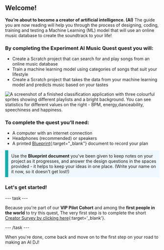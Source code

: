 ## Welcome!
**You’re about to become a creator of artificial intelligence. (AI)** The guide you are now reading will help you through the process of designing, coding, training and testing a Machine Learning (ML) model that will use an online music database to create the soundtrack to your life!


### By completing the Experiment AI Music Quest quest you will: 
+ Create a Scratch project that can search for and play songs from an online music database
+ Train a machine learning model using categories of songs that suit your lifestyle
+ Create a Scratch project that takes the data from your machine learning model and predicts music based on your tastes


![A screenshot of a finished classification application with three colourful sprites showing different playlists and a bright background. You can see statistics for different values on the right - BPM, energy,danceability, speechiness and happiness.](images/wellness_screen_kpop.png)

### To complete the quest you’ll need:
+ A computer with an internet connection
+ Headphones (recommended) or speakers
+ A printed [Blueprint](resources/blueprint.pdf){:target="_blank"} document to record your plan

<p style="border-left: solid; border-width:10px; border-color: #0faeb0; background-color: aliceblue; padding: 10px;">
Use the <b>Blueprint document</b> you've been given to keep notes on your project as it progresses, and answer the design questions in the spaces provided - it helps to keep your ideas in one place. (Write your name on it now, so it doesn't get lost!)
</p>

### Let's get started!

--- task ---

Because you're part of our **VIP Pilot Cohort** and among the **first people in the world** to try this quest, The very first step is to complete the short [Creator Survey by clicking here](https://cambridge.eu.qualtrics.com/jfe/form/SV_8psZlvVQvNNI4ke){:target='_blank'}.

--- /task ---

When you're done, come back and move on to the first step on your road to making an AI DJ!

